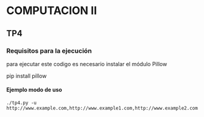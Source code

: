 # COMPUTACION II


## TP4


### Requisitos para la ejecución

para ejecutar este codigo es necesario instalar el módulo Pillow

pip install pillow


#### Ejemplo modo de uso

~~~~~~~~~~~~~~~~~~~
./tp4.py -u http://www.example.com,http://www.example1.com,http://www.example2.com
~~~~~~~~~~~~~~~~~~~


